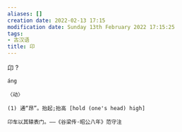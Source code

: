 ```yaml
---
aliases: []
creation date: 2022-02-13 17:15
modification date: Sunday 13th February 2022 17:15:25
tags:
- 古汉语
title: 卬
---
```


卬
?
```
áng 

〈动〉

(1) 通“昂”。抬起;抬高 [hold (one's head) high]

卬车以其辕表门。——《谷梁传·昭公八年》范守注
```
<!--SR:!2022-05-30,1,230-->